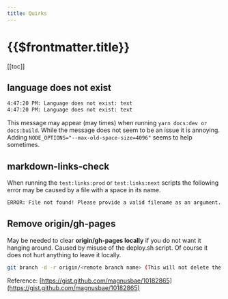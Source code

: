```yaml
---
title: Quirks
---
```


# {{$frontmatter.title}}

<TocHeader />
[[toc]]

## language does not exist

```bash
4:47:20 PM: Language does not exist: text
4:47:20 PM: Language does not exist: text
```

This message may appear (may times) when running `yarn docs:dev or docs:build`. While the message does not seem to be an issue it is annoying. Adding `NODE_OPTIONS="--max-old-space-size=4096"` seems to help sometimes.

## markdown-links-check

When running the `test:links:prod` or `test:links:next` scripts the following error may be caused by a file with a space in its name.

```bash
ERROR: File not found! Please provide a valid filename as an argument.
```

## Remove origin/gh-pages

May be needed to clear **origin/gh-pages locally** if you do not want it hanging around. Caused by misuse of the deploy.sh script. Of course it does not hurt anything to leave it locally.

```bash
git branch -d -r origin/<remote branch name> (This will not delete the branch on the remote repo!)
```

Reference: [https://gist.github.com/magnusbae/10182865](https://gist.github.com/magnusbae/10182865)
